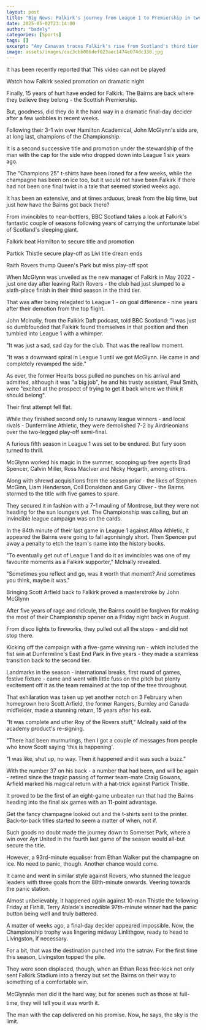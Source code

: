 ```yaml
---
layout: post
title: "Big News: Falkirk's journey from League 1 to Premiership in two seasons"
date: 2025-05-02T23:14:00
author: "badely"
categories: [Sports]
tags: []
excerpt: "Amy Canavan traces Falkirk's rise from Scotland's third tier via back-to-back titles and a return to the top flight after a 15-year absence."
image: assets/images/cac3cbb086def023aec1474e074dc330.jpg
---
```


It has been recently reported that This video can not be played

Watch how Falkirk sealed promotion on dramatic night

Finally, 15 years of hurt have ended for Falkirk. The Bairns are back where they believe they belong - the Scottish Premiership.

But, goodness, did they do it the hard way in a dramatic final-day decider after a few wobbles in recent weeks.

Following their 3-1 win over Hamilton Academical, John McGlynn's side are, at long last, champions of the Championship.

It is a second successive title and promotion under the stewardship of the man with the cap for the side who dropped down into League 1 six years ago.

The "Champions 25" t-shirts have been ironed for a few weeks, while the champagne has been on ice too, but it would not have been Falkirk if there had not been one final twist in a tale that seemed storied weeks ago.

It has been an extensive, and at times arduous, break from the big time, but just how have the Bairns got back there?

From invincibles to near-bottlers, BBC Scotland takes a look at Falkirk's fantastic couple of seasons following years of carrying the unfortunate label of Scotland's sleeping giant.

Falkirk beat Hamilton to secure title and promotion

Partick Thistle secure play-off as Livi title dream ends

Raith Rovers thump Queen's Park but miss play-off spot

When McGlynn was unveiled as the new manager of Falkirk in May 2022 - just one day after leaving Raith Rovers - the club had just slumped to a sixth-place finish in their third season in the third tier.

That was after being relegated to League 1 - on goal difference - nine years after their demotion from the top flight.

John McInally, from the Falkirk Daft podcast, told BBC Scotland: "I was just so dumbfounded that Falkirk found themselves in that position and then tumbled into League 1 with a whimper.

"It was just a sad, sad day for the club. That was the real low moment.

"It was a downward spiral in League 1 until we got McGlynn. He came in and completely revamped the side."

As ever, the former Hearts boss pulled no punches on his arrival and admitted, although it was "a big job", he and his trusty assistant, Paul Smith, were "excited at the prospect of trying to get it back where we think it should belong".

Their first attempt fell flat.

While they finished second only to runaway league winners - and local rivals - Dunfermline Athletic, they were demolished 7-2 by Airdrieonians over the two-legged play-off semi-final. 

A furious fifth season in League 1 was set to be endured. But fury soon turned to thrill.

McGlynn worked his magic in the summer, scooping up free agents Brad Spencer, Calvin Miller, Ross MacIver and Nicky Hogarth, among others.

Along with shrewd acquisitions from the season prior - the likes of Stephen McGinn,  Liam Henderson, Coll Donaldson and Gary Oliver - the Bairns stormed to the title with five games to spare.

They secured it in fashion with a 7-1 mauling of Montrose, but they were not heading for the sun loungers yet. The Championship was calling, but an invincible league campaign was on the cards.

In the 84th minute of their last game in League 1 against Alloa Athletic, it appeared the Bairns were going to fall agonisingly short. Then Spencer put away a penalty to etch the team's name into the history books.

"To eventually get out of League 1 and do it as invincibles was one of my favourite moments as a Falkirk supporter," McInally revealed.

"Sometimes you reflect and go, was it worth that moment? And sometimes you think, maybe it was."

Bringing Scott Arfield back to Falkirk proved a masterstroke by John McGlynn

After five years of rage and ridicule, the Bairns could be forgiven for making the most of their Championship opener on a Friday night back in August.

From disco lights to fireworks, they pulled out all the stops - and did not stop there.

Kicking off the campaign with a five-game winning run - which included the fist win at Dunfermline's East End Park in five years - they made a seamless transition back to the second tier.

Landmarks in the season - international breaks, first round of games, festive fixture - came and went with little fuss on the pitch but plenty excitement off it as the team remained at the top of the tree throughout.

That exhilaration was taken up yet another notch on 3 February when homegrown hero Scott Arfield, the former Rangers, Burnley and Canada midfielder, made a stunning return, 15 years after his exit.

"It was complete and utter Roy of the Rovers stuff," McInally said of the academy product's re-signing.

"There had been murmurings, then I got a couple of messages from people who know Scott saying 'this is happening'. 

"I was like, shut up, no way. Then it happened and it was such a buzz."

With the number 37 on his back - a number that had been, and will be again - retired since the tragic passing of former team-mate Craig Gowans, Arfield marked his magical return with a hat-trick against Partick Thistle.

It proved to be the first of an eight-game unbeaten run that had the Bairns heading into the final six games with an 11-point advantage. 

Get the fancy champagne looked out and the t-shirts sent to the printer. Back-to-back titles started to seem a matter of when, not if.

Such goods no doubt made the journey down to Somerset Park, where a win over Ayr United in the fourth last game of the season would all-but secure the title.

However, a 93rd-minute equaliser from Ethan Walker put the champagne on ice. No need to panic, though. Another chance would come.

It came and went in similar style against Rovers, who stunned the league leaders with three goals from the 88th-minute onwards. Veering towards the panic station.

Almost unbelievably, it happened again against 10-man Thistle the following Friday at Firhill. Terry Ablade's incredible 97th-minute winner had the panic button being well and truly battered.

A matter of weeks ago, a final-day decider appeared impossible. Now, the Championship trophy was lingering midway Linlithgow, ready to head to Livingston, if necessary.

For a bit, that was the destination punched into the satnav. For the first time this season, Livingston topped the pile.

They were soon displaced, though, when an Ethan Ross free-kick not only sent Falkirk Stadium into a frenzy but set the Bairns on their way to something of a comfortable win.

McGlynnâs men did it the hard way, but for scenes such as those at full-time, they will tell you it was worth it.

The man with the cap delivered on his promise. Now, he says, the sky is the limit.


